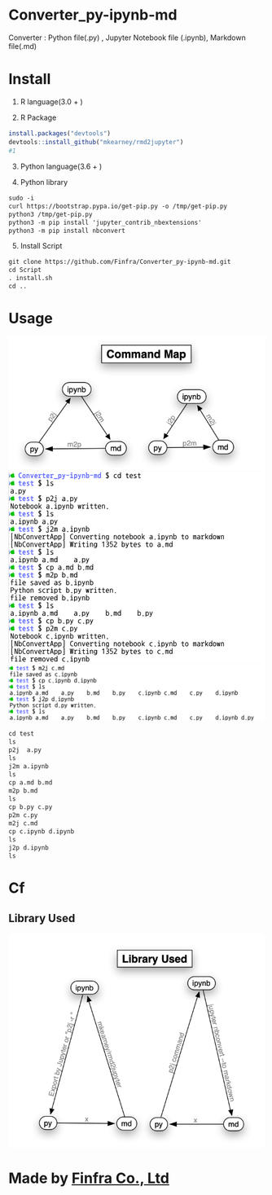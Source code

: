 # Converter_py-ipynb-md
Converter : Python file(.py) , Jupyter Notebook file (.ipynb), Markdown file(.md)

# Install
1. R language(3.0 + )

2. R Package
```R
install.packages("devtools")
devtools::install_github("mkearney/rmd2jupyter")
#1
```
3. Python language(3.6 + )

4. Python library
```
sudo -i
curl https://bootstrap.pypa.io/get-pip.py -o /tmp/get-pip.py
python3 /tmp/get-pip.py
python3 -m pip install 'jupyter_contrib_nbextensions'
python3 -m pip install nbconvert
```

5. Install Script
```
git clone https://github.com/Finfra/Converter_py-ipynb-md.git
cd Script
. install.sh
cd ..
```

# Usage
![Command Map](img/CommandMap.png)
![Usage1](img/Usage1.png)
![Usage1](img/Usage2.png)
```
cd test
ls
p2j  a.py
ls
j2m a.ipynb
ls
cp a.md b.md
m2p b.md
ls
cp b.py c.py
p2m c.py
m2j c.md
cp c.ipynb d.ipynb
ls
j2p d.ipynb
ls
```

# Cf
## Library Used
![Library Used](img/LibraryUsed.png)

# Made by [Finfra Co., Ltd](http://finfra.com)
